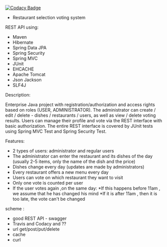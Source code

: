 [![Codacy Badge](https://app.codacy.com/project/badge/Grade/d296c9c451554f358295d5e85066197a)](https://www.codacy.com/gh/artemf29/restaurantVote/dashboard?utm_source=github.com&amp;utm_medium=referral&amp;utm_content=artemf29/restaurantVote&amp;utm_campaign=Badge_Grade)
-  Restaurant selection voting system

REST API using:
- Maven 
- Hibernate 
- Spring Data JPA 
- Spring Security 
- Spring MVC 
- JUnit 
- EHCACHE 
- Apache Tomcat 
- Json Jackson 
- SLF4J

Description: 

Enterprise Java project with registration/authorization and access rights based on roles (USER, ADMINISTRATOR).
The administrator can create / edit / delete - dishes / restaurants / users, as well as view / delete voting results.
Users can manage their profile and vote via the REST interface with basic authorization.
The entire REST interface is covered by JUnit tests using Spring MVC Test and Spring Security Test.

Features:
- 2 types of users: administrator and regular users
- The administrator can enter the restaurant and its dishes of the day (usually 2-5 items, only the name of the dish and the price)
- Dishes change every day (updates are made by administrators)
- Every restaurant offers a new menu every day
- Users can vote on which restaurant they want to visit
- Only one vote is counted per user
- If the user votes again ,on the same day:
  *If this happens before 11am , we assume that he has changed his mind
  *If it is after 11am , then it is too late, the vote can't be changed

scheme :
- good REST API - swagger
- Travis and Codacy and ??
- url get/post/put/delete 
- cache
- curl 
